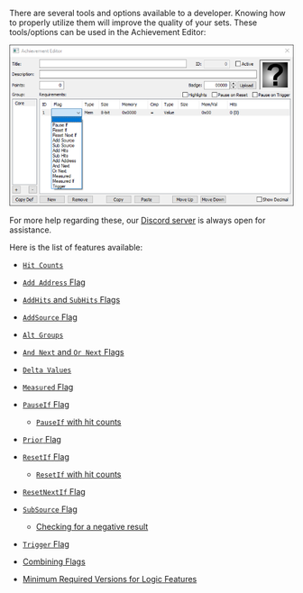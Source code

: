 There are several tools and options available to a developer. Knowing how to properly utilize them will improve the quality of your sets. These tools/options can be used in the Achievement Editor:

![achievement_editor](/development/images/achievement-editor.png)

For more help regarding these, our [Discord server](https://discord.gg/dq2E4hE) is always open for assistance.

Here is the list of features available:

- <a name="hit-counts"></a>[`Hit Counts`](/development/hit-counts/)

- <a name="addaddress"></a>[`Add Address` Flag](/development/addaddress/)

- <a name="addhits-subhits"></a>[`AddHits` and `SubHits` Flags](/development/addhits-subhits/)
	
- <a name="addsource"></a>[`AddSource` Flag](/development/addsource/)

- <a name="alt-groups"></a>[`Alt Groups`](/development/alt-groups/)

- <a name="andnext-ornext"></a>[`And Next` and `Or Next` Flags](/development/andnext-ornext/)

- <a name="delta-values"></a>[`Delta Values`](/development/delta-values/)

- <a name="measured"></a>[`Measured` Flag](/development/measured/)

- <a name="pauseif"></a>[`PauseIf` Flag](/development/pauseif/)
    - <a name="pauseif-with-hit-counts"></a>[`PauseIf` with hit counts](/development/pauseif#pauseif-with-hit-counts)

- <a name="prior-values"></a>[`Prior` Flag](/development/prior-values/)

- <a name="resetif"></a>[`ResetIf` Flag](/development/resetif/)
    - <a name="resetif-with-hit-counts"></a>[`ResetIf` with hit counts](/development/resetif#resetif-with-hit-counts)

- <a name="resetnextif"></a>[`ResetNextIf` Flag](/development/resetnextif/)

- <a name="subsource"></a>[`SubSource` Flag](/development/subsource/)
    - <a name="checking-for-a-negative-result"></a>[Checking for a negative result](/development/subsource#checking-for-a-negative-result)

- <a name="trigger"></a>[`Trigger` Flag](/development/trigger/)

- <a name="combining-flags"></a>[Combining Flags](/development/combining-flags)

- <a name="minimum-required-versions"></a>[Minimum Required Versions for Logic Features](/development/minimum-required-versions-for-logic-features)
